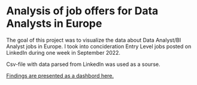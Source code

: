 # Analysis of job offers for Data Analysts in Europe

The goal of this project was to visualize the data about Data Analyst/BI Analyst jobs in Europe. I took into concideration Entry Level jobs posted on LinkedIn during one week in September 2022.

Csv-file with data parsed from LinkedIn was used as a sourse.

[Findings are presented as a dashbord here.](https://public.tableau.com/app/profile/yana5224/viz/shared/DDHHBFGTR)
